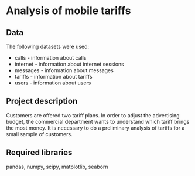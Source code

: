 # Аnalysis of mobile tariffs
## Data
The following datasets were used:

* calls - information about calls
* internet - information about internet sessions
* messages - information about messages
* tariffs - information about tariffs
* users - information about users

## Project description
Customers are offered two tariff plans. In order to adjust the advertising budget, the commercial department wants to understand which tariff brings the most money. It is necessary to do a preliminary analysis of tariffs for a small sample of customers.

## Required libraries
pandas, numpy, scipy, matplotlib, seaborn
